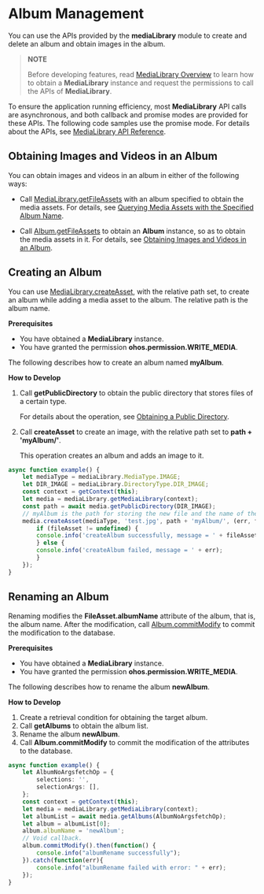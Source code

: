 # Album Management

You can use the APIs provided by the **mediaLibrary** module to create and delete an album and obtain images in the album.

> **NOTE**
>
> Before developing features, read [MediaLibrary Overview](medialibrary-overview.md) to learn how to obtain a **MediaLibrary** instance and request the permissions to call the APIs of **MediaLibrary**.

To ensure the application running efficiency, most **MediaLibrary** API calls are asynchronous, and both callback and promise modes are provided for these APIs. The following code samples use the promise mode. For details about the APIs, see [MediaLibrary API Reference](../reference/apis/js-apis-medialibrary.md).

## Obtaining Images and Videos in an Album

You can obtain images and videos in an album in either of the following ways:

- Call [MediaLibrary.getFileAssets](../reference/apis/js-apis-medialibrary.md#getfileassets7-1) with an album specified to obtain the media assets. For details, see [Querying Media Assets with the Specified Album Name](medialibrary-resource-guidelines.md#querying-media-assets-with-the-specified-album-name).

- Call [Album.getFileAssets](../reference/apis/js-apis-medialibrary.md#getfileassets7-3) to obtain an **Album** instance, so as to obtain the media assets in it. For details, see [Obtaining Images and Videos in an Album](medialibrary-resource-guidelines.md#obtaining-images-and-videos-in-an-album).

## Creating an Album

You can use [MediaLibrary.createAsset](../reference/apis/js-apis-medialibrary.md#createasset8-1), with the relative path set, to create an album while adding a media asset to the album. The relative path is the album name.

**Prerequisites**

- You have obtained a **MediaLibrary** instance.
- You have granted the permission **ohos.permission.WRITE_MEDIA**.

The following describes how to create an album named **myAlbum**.

**How to Develop**

1. Call **getPublicDirectory** to obtain the public directory that stores files of a certain type.

   For details about the operation, see [Obtaining a Public Directory](medialibrary-filepath-guidelines.md#obtaining-a-public-directory).

2. Call **createAsset** to create an image, with the relative path set to **path + 'myAlbum/'**.

   This operation creates an album and adds an image to it.

```ts
async function example() {
    let mediaType = mediaLibrary.MediaType.IMAGE;
    let DIR_IMAGE = mediaLibrary.DirectoryType.DIR_IMAGE;
    const context = getContext(this);
    let media = mediaLibrary.getMediaLibrary(context);
    const path = await media.getPublicDirectory(DIR_IMAGE);
    // myAlbum is the path for storing the new file and the name of the new album.
    media.createAsset(mediaType, 'test.jpg', path + 'myAlbum/', (err, fileAsset) => {
        if (fileAsset != undefined) {
        console.info('createAlbum successfully, message = ' + fileAsset);
        } else {
        console.info('createAlbum failed, message = ' + err);
        }
    });
}
```

## Renaming an Album

Renaming modifies the **FileAsset.albumName** attribute of the album, that is, the album name. After the modification, call [Album.commitModify](../reference/apis/js-apis-medialibrary.md#commitmodify8-3) to commit the modification to the database.

**Prerequisites**

- You have obtained a **MediaLibrary** instance.
- You have granted the permission **ohos.permission.WRITE_MEDIA**.

The following describes how to rename the album **newAlbum**.

**How to Develop**

1. Create a retrieval condition for obtaining the target album.
2. Call **getAlbums** to obtain the album list.
3. Rename the album **newAlbum**.
4. Call **Album.commitModify** to commit the modification of the attributes to the database.

```ts
async function example() {
    let AlbumNoArgsfetchOp = {
        selections: '',
        selectionArgs: [],
    };
    const context = getContext(this);
    let media = mediaLibrary.getMediaLibrary(context);
    let albumList = await media.getAlbums(AlbumNoArgsfetchOp);
    let album = albumList[0];
    album.albumName = 'newAlbum';
    // Void callback.
    album.commitModify().then(function() {
        console.info("albumRename successfully");
    }).catch(function(err){
        console.info("albumRename failed with error: " + err);
    });
}
```
